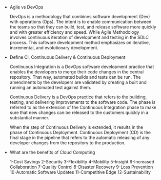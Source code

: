 - Agile vs DevOps

	DevOps is a methodology that combines software development (Dev) with operations (Ops). The intent is to enable communication between the teams so that they can build, test, and release software more quickly and with greater efficiency and speed. While Agile Methodology involves continuous iteration of development and testing in the SDLC process. This software development method emphasizes on iterative, incremental, and evolutionary development.

- Define CI, Continuous Delivery & Continuous Deployment

	Continuous Integration is a DevOps software development practice that enables the developers to merge their code changes in the central repository. That way, automated builds and tests can be run. The amendments by the developers are validated by creating a built and running an automated test against them.

	Continuous Delivery is a DevOps practice that refers to the building, testing, and delivering improvements to the software code. The phase is referred to as the extension of the Continuous Integration phase to make sure that new changes can be released to the customers quickly in a substantial manner.

	When the step of Continuous Delivery is extended, it results in the phase of Continuous Deployment. Continuous Deployment (CD) is the final stage in the pipeline that refers to the automatic releasing of any developer changes from the repository to the production.

- What are the benefits of Cloud Computing

	1-Cost Savings
	2-Security
	3-Flexibility
	4-Mobility
	5-Insight
	6-Increased Collaboration
	7-Quality Control
	8-Disaster Recovery
	9-Loss Prevention
	10-Automatic Software Updates
	11-Competitive Edge
	12-Sustainability